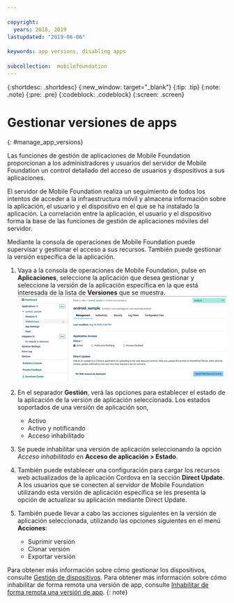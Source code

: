 ```yaml
---

copyright:
  years: 2018, 2019
lastupdated: "2019-06-06"

keywords: app versions, disabling apps

subcollection:  mobilefoundation
---
```


{:shortdesc: .shortdesc}
{:new_window: target="_blank"}
{:tip: .tip}
{:note: .note}
{:pre: .pre}
{:codeblock: .codeblock}
{:screen: .screen}

# Gestionar versiones de apps
{: #manage_app_versions}

Las funciones de gestión de aplicaciones de Mobile Foundation proporcionan a los administradores y usuarios del servidor de Mobile Foundation un control detallado del acceso de usuarios y dispositivos a sus aplicaciones.

El servidor de Mobile Foundation realiza un seguimiento de todos los intentos de acceder a la infraestructura móvil y almacena información sobre la aplicación, el usuario y el dispositivo en el que se ha instalado la aplicación. La correlación entre la aplicación, el usuario y el dispositivo forma la base de las funciones de gestión de aplicaciones móviles del servidor.

Mediante la consola de operaciones de Mobile Foundation puede supervisar y gestionar el acceso a sus recursos. También puede gestionar la versión específica de la aplicación.

1.  Vaya a la consola de operaciones de Mobile Foundation, pulse en **Aplicaciones**, seleccione la aplicación que desea gestionar y seleccione la versión de la aplicación específica en la que está interesada de la lista de **Versiones** que se muestra.
    ![Manage application version](images/app_version_management.png)

2. En el separador **Gestión**, verá las opciones para establecer el estado de la aplicación de la versión de aplicación seleccionada. Los estados soportados de una versión de aplicación son,
   * Activo
   * Activo y notificando
   * Acceso inhabilitado
3. Se puede inhabilitar una versión de aplicación seleccionando la opción *Acceso inhabilitado* en **Acceso de aplicación > Estado**.
4. También puede establecer una configuración para cargar los recursos web actualizados de la aplicación Cordova en la sección **Direct Update**. A los usuarios que se conecten al servidor de Mobile Foundation utilizando esta versión de aplicación específica se les presenta la opción de actualizar su aplicación mediante Direct Update.
5. También puede llevar a cabo las acciones siguientes en la versión de aplicación seleccionada, utilizando las opciones siguientes en el menú **Acciones**:
   *  Suprimir versión
   *  Clonar versión
   *  Exportar versión


Para obtener más información sobre cómo gestionar los dispositivos, consulte
[Gestión de dispositivos](/docs/services/mobilefoundation?topic=mobilefoundation-manage_devices#manage_devices).
Para obtener más información sobre cómo inhabilitar de forma remota una versión de app, consulte
[Inhabilitar de forma remota una versión de app](/docs/services/mobilefoundation?topic=mobilefoundation-remotely_disable_an_app_version#remotely_disable_an_app_version).
{: note}
